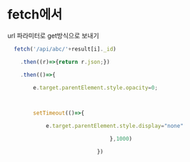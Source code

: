 # fetch에서

url 파라미터로 get방식으로 보내기

``` javascript
  fetch('/api/abc/'+result[i]._id)

	.then((r)=>{return r.json;})

	.then(()=>{

		e.target.parentElement.style.opacity=0;

  

		setTimeout(()=>{

			e.target.parentElement.style.display="none"

                                },1000)

                            })
```